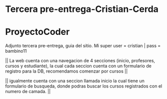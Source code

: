 # Tercera pre-entrega-Cristian-Cerda
# ProyectoCoder

Adjunto tercera pre-entrega, guia del sitio.
Mi super user = cristian | pass = bambino11 

|| La web cuenta con una navegacion de 4 secciones (inicio, profesores, cursos y estudiante), la cual cada seccion cuenta con un formulario de registro para la DB, recomendamos comenzar por cursos ||

|| igualmente cuenta con una seccion llamada inicio la cual tiene un formulario de busqueda, donde podras buscar los cursos registrados con el numero de camada. ||
